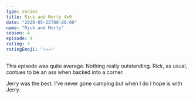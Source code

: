 ```yaml
---
type: series
title: Rick and Morty 4x9
date: "2020-05-25T00:00:00"
name: "Rick and Morty"
season: 4
episode: 9
rating: 3
ratingEmoji: "⭐️⭐️⭐️"
---
```


This episode was quite average. Nothing really outstanding. Rick, as usual, contues to be an ass when backed into a corner.

Jerry was the best. I've never gone camping but when I do I hope is with Jerry.
